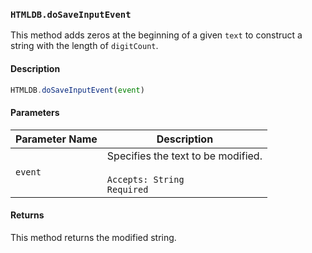 ### `HTMLDB.doSaveInputEvent`

This method adds zeros at the beginning of a given `text` to construct a string with the length of `digitCount`.

#### Description

```javascript
HTMLDB.doSaveInputEvent(event)
```

#### Parameters

| Parameter Name             | Description                               |
| -------------------------- | ----------------------------------------- |
| `event` | Specifies the text to be modified.<br><br>`Accepts: String`<br>`Required` |

#### Returns

This method returns the modified string.